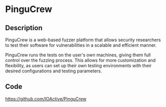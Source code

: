 # PinguCrew

## Description
PinguCrew is a web-based fuzzer platform that allows security researchers to test their software for vulnerabilities in a scalable and efficient manner.

PinguCrew runs the tests on the user's own machines, giving them full control over the fuzzing process. This allows for more customization and flexibility, as users can set up their own testing environments with their desired configurations and testing parameters.

## Code
https://github.com/IOActive/PinguCrew
